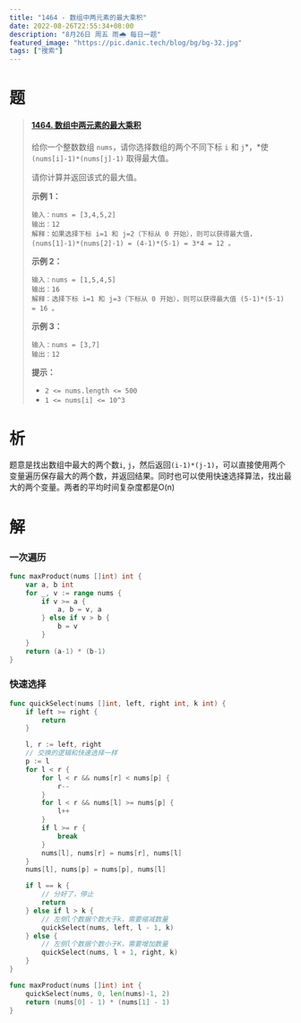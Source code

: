 ```yaml
---
title: "1464 - 数组中两元素的最大乘积"
date: 2022-08-26T22:55:34+08:00
description: "8月26日 周五 雨🌧 每日一题"
featured_image: "https://pic.danic.tech/blog/bg/bg-32.jpg"
tags: ["搜索"]
---
```


# 题

>   #### [1464. 数组中两元素的最大乘积](https://leetcode.cn/problems/maximum-product-of-two-elements-in-an-array/)
>
>   给你一个整数数组 `nums`，请你选择数组的两个不同下标 `i` 和 `j`*，*使 `(nums[i]-1)*(nums[j]-1)` 取得最大值。
>
>   请你计算并返回该式的最大值。
>
>    
>
>   **示例 1：**
>
>   ```
>   输入：nums = [3,4,5,2]
>   输出：12 
>   解释：如果选择下标 i=1 和 j=2（下标从 0 开始），则可以获得最大值，(nums[1]-1)*(nums[2]-1) = (4-1)*(5-1) = 3*4 = 12 。 
>   ```
>
>   **示例 2：**
>
>   ```
>   输入：nums = [1,5,4,5]
>   输出：16
>   解释：选择下标 i=1 和 j=3（下标从 0 开始），则可以获得最大值 (5-1)*(5-1) = 16 。
>   ```
>
>   **示例 3：**
>
>   ```
>   输入：nums = [3,7]
>   输出：12
>   ```
>
>    
>
>   **提示：**
>
>   -   `2 <= nums.length <= 500`
>   -   `1 <= nums[i] <= 10^3`



# 析

题意是找出数组中最大的两个数`i`, `j`，然后返回`(i-1)*(j-1)`，可以直接使用两个变量遍历保存最大的两个数，并返回结果。同时也可以使用快速选择算法，找出最大的两个变量。两者的平均时间复杂度都是O(n)



# 解

### 一次遍历

```go
func maxProduct(nums []int) int {
    var a, b int
    for _, v := range nums {
        if v >= a {
            a, b = v, a
        } else if v > b {
            b = v
        }
    }
    return (a-1) * (b-1)
}
```



### 快速选择

```go
func quickSelect(nums []int, left, right int, k int) {
    if left >= right {
        return
    }

    l, r := left, right
    // 交换的逻辑和快速选择一样
    p := l
    for l < r {
        for l < r && nums[r] < nums[p] {
            r--
        }
        for l < r && nums[l] >= nums[p] {
            l++
        }
        if l >= r {
            break
        }
        nums[l], nums[r] = nums[r], nums[l]
    }
    nums[l], nums[p] = nums[p], nums[l]

    if l == k {
        // 分好了，停止
        return 
    } else if l > k {
        // 左侧l个数据个数大于k，需要缩减数量
        quickSelect(nums, left, l - 1, k)
    } else {
        // 左侧l个数据个数小于K，需要增加数量
        quickSelect(nums, l + 1, right, k)
    }
}

func maxProduct(nums []int) int {
    quickSelect(nums, 0, len(nums)-1, 2)
    return (nums[0] - 1) * (nums[1] - 1)
}
```

